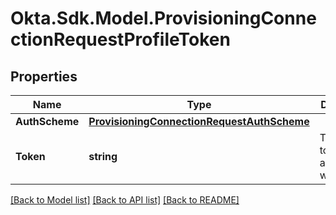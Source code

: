 # Okta.Sdk.Model.ProvisioningConnectionRequestProfileToken

## Properties

Name | Type | Description | Notes
------------ | ------------- | ------------- | -------------
**AuthScheme** | [**ProvisioningConnectionRequestAuthScheme**](ProvisioningConnectionRequestAuthScheme.md) |  | [optional] 
**Token** | **string** | Token used to authenticate with the app | [optional] 

[[Back to Model list]](../README.md#documentation-for-models) [[Back to API list]](../README.md#documentation-for-api-endpoints) [[Back to README]](../README.md)

